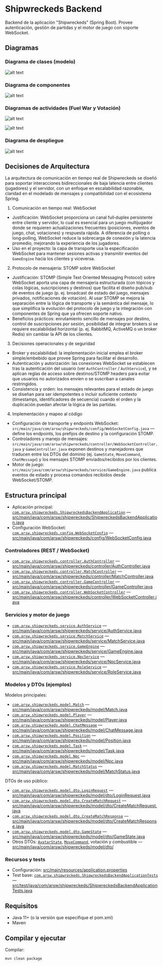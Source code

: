 # Shipwreckeds Backend

Backend de la aplicación "Shipwreckeds" (Spring Boot). Provee autenticación, gestión de partidas y el motor de juego con soporte WebSocket.

## Diagramas

### Diagrama de clases (modelo)

![alt text](src/img/modelo.png)

### Diagrama de componentes

![alt text](src/img/componenentes.png)

### Diagramas de actividades (Fuel War y Votación)

![alt text](<src/img/Shipwreckeds flujo (Fuel War).png>)

![alt text](<src/img/Shipwreckeds flujo (votación).png>)

### Diagrama de despliegue

![alt text](src/img/Despliegue.jpeg)

## Decisiones de Arquitectura

La arquitectura de comunicación en tiempo real de Shipwreckeds se diseñó para soportar interacciones bidireccionales de baja latencia entre clientes (jugadores) y el servidor, con un enfoque en escalabilidad razonable, claridad en el modelado de mensajes y compatibilidad con el ecosistema Spring.

1. Comunicación en tiempo real: WebSocket

- Justificación: WebSocket proporciona un canal full‑duplex persistente entre cliente y servidor, lo cual es esencial para un juego multijugador donde se requieren actualizaciones frecuentes (posiciones, eventos de juego, chat, votaciones) y respuesta rápida. A diferencia de polling o long‑polling, WebSocket reduce la sobrecarga de conexión y la latencia promedio, mejorando la experiencia de los jugadores.
- Uso en el proyecto: la capa de transporte usa la especificación WebSocket para mantener sesiones activas y transmitir eventos del `GameEngine` hacia los clientes y viceversa.

2. Protocolo de mensajería: STOMP sobre WebSocket

- Justificación: STOMP (Simple Text Oriented Messaging Protocol) sobre WebSocket aporta una capa de mensajería estructurada (con tópicos y colas lógicas, suscripciones y destinos) que facilita el diseño pub/sub de eventos de juego (p. ej. broadcast de estado del juego, mensajes privados, notificaciones de votación). Al usar STOMP se mejora la separación entre la lógica de transporte y la semántica del mensaje, lo que simplifica la evolución del protocolo de juego y la integración con componentes de Spring que ya ofrecen soporte nativo.
- Beneficios prácticos: enrutamiento sencillo de mensajes por destino, control de suscripciones por sesión, posibilidad de integrar brokers si se requiere escalabilidad horizontal (p. ej. RabbitMQ, ActiveMQ o un broker Redis) sin cambiar la API de los clientes.

3. Decisiones operacionales y de seguridad

- Broker y escalabilidad: la implementación inicial emplea el broker simple/embebido que provee Spring para facilitar el desarrollo.
- Autenticación y autorización: las conexiones WebSocket se establecen tras la autenticación del usuario (ver `AuthController` / `AuthService`), y se aplican reglas de acceso sobre destinos/STOMP headers para evitar que usuarios no autorizados envíen o se suscriban a canales restringidos.
- Consistencia y orden: los mensajes relevantes para el estado de juego se diseñan para ser idempotentes o incluir suficiente contexto (timestamps, identificadores de secuencia) cuando el orden y la duplicación puedan afectar la lógica de las partidas.

4. Implementación y mapeo al código

- Configuración de transporte y endpoints WebSocket: `src/main/java/com/arsw/shipwreckeds/config/WebSocketConfig.java` — define los endpoints, los prefijos de destino y la configuración STOMP.
- Controladores y manejo de mensajes: `src/main/java/com/arsw/shipwreckeds/controller/WebSocketController.java` y `GameController.java` exponen destinos y manejadores que traducen entre los DTOs del dominio (ej. `GameState`, `MoveCommand`, `ChatMessage`) y los mensajes STOMP enviados/recibidos por los clientes.
- Motor de juego: `src/main/java/com/arsw/shipwreckeds/service/GameEngine.java` publica eventos de estado y procesa comandos recibidos desde WebSocket/STOMP.

## Estructura principal

- Aplicación principal: [`com.arsw.shipwreckeds.ShipwreckedsBackendApplication`](src/main/java/com/arsw/shipwreckeds/ShipwreckedsBackendApplication.java) — [src/main/java/com/arsw/shipwreckeds/ShipwreckedsBackendApplication.java](src/main/java/com/arsw/shipwreckeds/ShipwreckedsBackendApplication.java)
- Configuración WebSocket: [`com.arsw.shipwreckeds.config.WebSocketConfig`](src/main/java/com/arsw/shipwreckeds/config/WebSocketConfig.java) — [src/main/java/com/arsw/shipwreckeds/config/WebSocketConfig.java](src/main/java/com/arsw/shipwreckeds/config/WebSocketConfig.java)

### Controladores (REST / WebSocket)

- [`com.arsw.shipwreckeds.controller.AuthController`](src/main/java/com/arsw/shipwreckeds/controller/AuthController.java) — [src/main/java/com/arsw/shipwreckeds/controller/AuthController.java](src/main/java/com/arsw/shipwreckeds/controller/AuthController.java)
- [`com.arsw.shipwreckeds.controller.MatchController`](src/main/java/com/arsw/shipwreckeds/controller/MatchController.java) — [src/main/java/com/arsw/shipwreckeds/controller/MatchController.java](src/main/java/com/arsw/shipwreckeds/controller/MatchController.java)
- [`com.arsw.shipwreckeds.controller.GameController`](src/main/java/com/arsw/shipwreckeds/controller/GameController.java) — [src/main/java/com/arsw/shipwreckeds/controller/GameController.java](src/main/java/com/arsw/shipwreckeds/controller/GameController.java)
- [`com.arsw.shipwreckeds.controller.WebSocketController`](src/main/java/com/arsw/shipwreckeds/controller/WebSocketController.java) — [src/main/java/com/arsw/shipwreckeds/controller/WebSocketController.java](src/main/java/com/arsw/shipwreckeds/controller/WebSocketController.java)

### Servicios y motor de juego

- [`com.arsw.shipwreckeds.service.AuthService`](src/main/java/com/arsw/shipwreckeds/service/AuthService.java) — [src/main/java/com/arsw/shipwreckeds/service/AuthService.java](src/main/java/com/arsw/shipwreckeds/service/AuthService.java)
- [`com.arsw.shipwreckeds.service.MatchService`](src/main/java/com/arsw/shipwreckeds/service/MatchService.java) — [src/main/java/com/arsw/shipwreckeds/service/MatchService.java](src/main/java/com/arsw/shipwreckeds/service/MatchService.java)
- [`com.arsw.shipwreckeds.service.GameEngine`](src/main/java/com/arsw/shipwreckeds/service/GameEngine.java) — [src/main/java/com/arsw/shipwreckeds/service/GameEngine.java](src/main/java/com/arsw/shipwreckeds/service/GameEngine.java)
- [`com.arsw.shipwreckeds.service.NpcService`](src/main/java/com/arsw/shipwreckeds/service/NpcService.java) — [src/main/java/com/arsw/shipwreckeds/service/NpcService.java](src/main/java/com/arsw/shipwreckeds/service/NpcService.java)
- [`com.arsw.shipwreckeds.service.RoleService`](src/main/java/com/arsw/shipwreckeds/service/RoleService.java) — [src/main/java/com/arsw/shipwreckeds/service/RoleService.java](src/main/java/com/arsw/shipwreckeds/service/RoleService.java)

### Modelos y DTOs (ejemplos)

Modelos principales:

- [`com.arsw.shipwreckeds.model.Match`](src/main/java/com/arsw/shipwreckeds/model/Match.java) — [src/main/java/com/arsw/shipwreckeds/model/Match.java](src/main/java/com/arsw/shipwreckeds/model/Match.java)
- [`com.arsw.shipwreckeds.model.Player`](src/main/java/com/arsw/shipwreckeds/model/Player.java) — [src/main/java/com/arsw/shipwreckeds/model/Player.java](src/main/java/com/arsw/shipwreckeds/model/Player.java)
- [`com.arsw.shipwreckeds.model.ChatMessage`](src/main/java/com/arsw/shipwreckeds/model/ChatMessage.java) — [src/main/java/com/arsw/shipwreckeds/model/ChatMessage.java](src/main/java/com/arsw/shipwreckeds/model/ChatMessage.java)
- [`com.arsw.shipwreckeds.model.Position`](src/main/java/com/arsw/shipwreckeds/model/Position.java) — [src/main/java/com/arsw/shipwreckeds/model/Position.java](src/main/java/com/arsw/shipwreckeds/model/Position.java)
- [`com.arsw.shipwreckeds.model.Task`](src/main/java/com/arsw/shipwreckeds/model/Task.java) — [src/main/java/com/arsw/shipwreckeds/model/Task.java](src/main/java/com/arsw/shipwreckeds/model/Task.java)
- [`com.arsw.shipwreckeds.model.Npc`](src/main/java/com/arsw/shipwreckeds/model/Npc.java) — [src/main/java/com/arsw/shipwreckeds/model/Npc.java](src/main/java/com/arsw/shipwreckeds/model/Npc.java)
- [`com.arsw.shipwreckeds.model.MatchStatus`](src/main/java/com/arsw/shipwreckeds/model/MatchStatus.java) — [src/main/java/com/arsw/shipwreckeds/model/MatchStatus.java](src/main/java/com/arsw/shipwreckeds/model/MatchStatus.java)

DTOs de uso público:

- [`com.arsw.shipwreckeds.model.dto.LoginRequest`](src/main/java/com/arsw/shipwreckeds/model/dto/LoginRequest.java) — [src/main/java/com/arsw/shipwreckeds/model/dto/LoginRequest.java](src/main/java/com/arsw/shipwreckeds/model/dto/LoginRequest.java)
- [`com.arsw.shipwreckeds.model.dto.CreateMatchRequest`](src/main/java/com/arsw/shipwreckeds/model/dto/CreateMatchRequest.java) — [src/main/java/com/arsw/shipwreckeds/model/dto/CreateMatchRequest.java](src/main/java/com/arsw/shipwreckeds/model/dto/CreateMatchRequest.java)
- [`com.arsw.shipwreckeds.model.dto.CreateMatchResponse`](src/main/java/com/arsw/shipwreckeds/model/dto/CreateMatchResponse.java) — [src/main/java/com/arsw/shipwreckeds/model/dto/CreateMatchResponse.java](src/main/java/com/arsw/shipwreckeds/model/dto/CreateMatchResponse.java)
- [`com.arsw.shipwreckeds.model.dto.GameState`](src/main/java/com/arsw/shipwreckeds/model/dto/GameState.java) — [src/main/java/com/arsw/shipwreckeds/model/dto/GameState.java](src/main/java/com/arsw/shipwreckeds/model/dto/GameState.java)
- Otros DTOs: [`AvatarState`](src/main/java/com/arsw/shipwreckeds/model/dto/AvatarState.java), [`MoveCommand`](src/main/java/com/arsw/shipwreckeds/model/dto/MoveCommand.java), votación y combustible — [src/main/java/com/arsw/shipwreckeds/model/dto/](src/main/java/com/arsw/shipwreckeds/model/dto/)

### Recursos y tests

- Configuración: [src/main/resources/application.properties](src/main/resources/application.properties)
- Test base: [`com.arsw.shipwreckeds.ShipwreckedsBackendApplicationTests`](src/test/java/com/arsw/shipwreckeds/ShipwreckedsBackendApplicationTests.java) — [src/test/java/com/arsw/shipwreckeds/ShipwreckedsBackendApplicationTests.java](src/test/java/com/arsw/shipwreckeds/ShipwreckedsBackendApplicationTests.java)

## Requisitos

- Java 11+ (o la versión que especifique el pom.xml)
- Maven

## Compilar y ejecutar

Compilar:

```sh
mvn clean package
```

